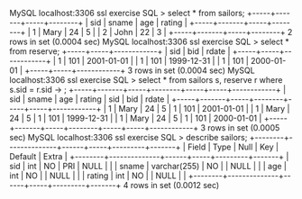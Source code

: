  MySQL  localhost:3306 ssl  exercise  SQL > select * from sailors;
+-----+-------+-----+--------+
| sid | sname | age | rating |
+-----+-------+-----+--------+
|   1 | Mary  |  24 |      5 |
|   2 | John  |  22 |      3 |
+-----+-------+-----+--------+
2 rows in set (0.0004 sec)
 MySQL  localhost:3306 ssl  exercise  SQL > select * from reserve;
+-----+-----+------------+
| sid | bid | rdate      |
+-----+-----+------------+
|   1 | 101 | 2001-01-01 |
|   1 | 101 | 1999-12-31 |
|   1 | 101 | 2000-01-01 |
+-----+-----+------------+
3 rows in set (0.0004 sec)
 MySQL  localhost:3306 ssl  exercise  SQL > select * from sailors s, reserve r where s.sid = r.sid
                                         -> ;
+-----+-------+-----+--------+-----+-----+------------+
| sid | sname | age | rating | sid | bid | rdate      |
+-----+-------+-----+--------+-----+-----+------------+
|   1 | Mary  |  24 |      5 |   1 | 101 | 2001-01-01 |
|   1 | Mary  |  24 |      5 |   1 | 101 | 1999-12-31 |
|   1 | Mary  |  24 |      5 |   1 | 101 | 2000-01-01 |
+-----+-------+-----+--------+-----+-----+------------+
3 rows in set (0.0005 sec)
 MySQL  localhost:3306 ssl  exercise  SQL > describe sailors;
+--------+--------------+------+-----+---------+-------+
| Field  | Type         | Null | Key | Default | Extra |
+--------+--------------+------+-----+---------+-------+
| sid    | int          | NO   | PRI | NULL    |       |
| sname  | varchar(255) | NO   |     | NULL    |       |
| age    | int          | NO   |     | NULL    |       |
| rating | int          | NO   |     | NULL    |       |
+--------+--------------+------+-----+---------+-------+
4 rows in set (0.0012 sec)